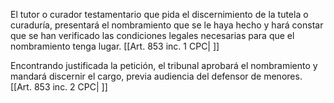El tutor o curador testamentario que pida el discernimiento de la tutela o curaduría, presentará el nombramiento que se le haya hecho y hará constar que se han verificado las condiciones legales necesarias para que el nombramiento tenga lugar. [[Art. 853 inc. 1 CPC| ]]

Encontrando justificada la petición, el tribunal aprobará el nombramiento y mandará discernir el cargo, previa audiencia del defensor de menores. [[Art. 853 inc. 2 CPC| ]]